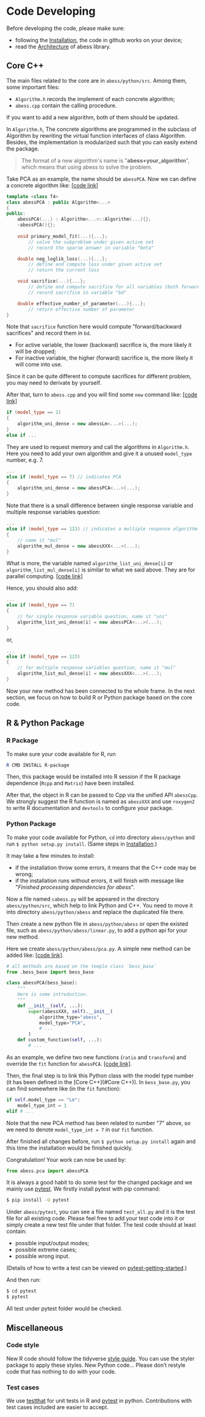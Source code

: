 # Code Developing

Before developing the code, please make sure:
- following the [Installation](../Installation.md), the code in github works on your device;
- read the [Architecture](Architecture.md) of abess library.

## Core C++

The main files related to the core are in `abess/python/src`. Among them, some important files:

- `Algorithm.h` records the implement of each concrete algorithm; 
- `abess.cpp` contain the calling procedure.

If you want to add a new algorithm, both of them should be updated.



In `Algorithm.h`, The concrete algorithms are programmed in the subclass of Algorithm by rewriting the virtual function interfaces of class Algorithm. Besides, the implementation is modularized such that you can easily extend the package. 

>  The format of a new algorithm's name is "**abess+your_algorithm**", which means that using abess to solve the problem.

Take PCA as an example, the name should be `abessPCA`. Now we can define a concrete algorithm like: [[code link]](https://github.com/abess-team/abess/blob/master/python/src/Algorithm.h#:~:text=template%20%3Cclass%20T4%3E-,class%20abessPCA,-%3A%20public%20Algorithm%3CEigen)

```Cpp
template <class T4>
class abessPCA : public Algorithm<...>
{
public:
    abessPCA(...) : Algorithm<...>::Algorithm(...){};
    ~abessPCA(){};
 
    void primary_model_fit(...){...};
        // solve the subproblem under given active set
        // record the sparse answer in variable "beta"

    double neg_loglik_loss(...){...};
        // define and compute loss under given active set
        // return the current loss

    void sacrifice(...){...};
        // define and compute sacrifice for all variables (both forward and backward)
        // record sacrifice in variable "bd"

    double effective_number_of_parameter(...){...};
		// return effective number of parameter
}
```

Note that `sacrifice` function here would compute "forward/backward sacrifices" and record them in `bd`.

- For active variable, the lower (backward) sacrifice is, the more likely it will be dropped;
- For inactive variable, the higher (forward) sacrifice is, the more likely it will come into use.

Since it can be quite different to compute sacrifices for different problem, you may need to derivate by yourself.



After that, turn to `abess.cpp` and you will find some `new` command like: [[code link]](https://github.com/abess-team/abess/blob/master/python/src/abess.cpp#:~:text=algorithm_uni_dense%20%3D%20new%20abessLm)

```Cpp
if (model_type == 1)
{
    algorithm_uni_dense = new abessLm<...>(...);
}
else if ...
```

They are used to request memory and call the algorithms in `Algorithm.h`. Here you need to add your own algorithm and give it a unused `model_type` number, e.g. 7.

```Cpp
...
else if (model_type == 7) // indicates PCA
{
    algorithm_uni_dense = new abessPCA<...>(...);
}
```

Note that there is a small difference between single response variable and multiple response variables question:

```Cpp
...
else if (model_type == 123) // indicates a multiple response algorithm
{
    // name it "mul"
    algorithm_mul_dense = new abessXXX<...>(...);
}
```

What is more, the variable named `algorithm_list_uni_dense[i]` or `algorithm_list_mul_dense[i]` is similar to what we said above. They are for parallel computing. [[code link]](https://github.com/abess-team/abess/blob/master/python/src/abess.cpp#:~:text=algorithm_list_uni_dense%5Bi%5D%20%3D%20new%20abessLm)

Hence, you should also add:

```Cpp
...
else if (model_type == 7)
{
    // for single response variable question, name it "uni"
    algorithm_list_uni_dense[i] = new abessPCA<...>(...);
}
```

or,

```Cpp
...
else if (model_type == 123)
{
    // for multiple response variables question, name it "mul"
    algorithm_list_mul_dense[i] = new abessXXX<...>(...);
}
```

Now your new method has been connected to the whole frame. In the next section, we focus on how to build R or Python package based on the core code.

## R & Python Package

### R Package

To make sure your code available for R, run 
```powershell
R CMD INSTALL R-package
```
Then, this package would be installed into R session if the R package dependence (`Rcpp` and `Matrix`) have been installed. 

After that, the object in R can be passed to Cpp via the 
unified API `abessCpp`. We strongly suggest the R function is named as `abessXXX` and use `roxygen2` to write R documentation and `devtools` to configure your package. 

### Python Package

To make your code available for Python, `cd` into directory `abess/python` and run `$ python setup.py install`. (Same steps in [Installation](https://abess.readthedocs.io/en/latest/Installation.html#latest-release).)

It may take a few minutes to install:

- if the installation throw some errors, it means that the C++ code may be wrong;
- if the installation runs without errors, it will finish with message like "*Finished processing dependencies for abess*". 

Now a file named `cabess.py` will be appeared in the directory `abess/python/src`, which help to link Python and C++. You need to move it into directory `abess/python/abess` and replace the duplicated file there.

Then create a new python file in `abess/python/abess` or open the existed file, such as `abess/python/abess/linear.py`, to add a python api for your new method. 

Here we create `abess/python/abess/pca.py`. A simple new method can be added like: [[code link]](https://github.com/abess-team/abess/blob/master/python/abess/pca.py).

```Python
# all methods are based on the temple class `bess_base`
from .bess_base import bess_base

class abessPCA(bess_base): 
    """
    Here is some introduction.
    """
    def __init__(self, ...):
        super(abessXXX, self).__init__(
            algorithm_type="abess", 
            model_type="PCA", 
            # ...
        )
    def custom_function(self, ...):
        # ...
```

As an example, we define two new functions (`ratio` and `transform`) and override the `fit` function for `abessPCA`. [[code link]](https://github.com/abess-team/abess/blob/master/python/abess/pca.py).

Then, the final step is to link this Python class with the model type number (it has been defined in the [Core C++](#Core C++)). In `bess_base.py`, you can find somewhere like (in the `fit` function): 

```Python
if self.model_type == "Lm":
    model_type_int = 1
elif # ...
```

Note that the new PCA method has been related to number "7" above, so we need to denote `model_type_int = 7` in our `fit` function. 

After finished all changes before, run `$ python setup.py install` again and this time the installation would be finished quickly. 

Congratulation! Your work can now be used by:

```Python
from abess.pca import abessPCA
```



It is always a good habit to do some test for the changed package and we mainly use [pytest](https://docs.pytest.org/). We firstly install pytest with pip command:

```bash
$ pip install -U pytest
```

Under `abess/pytest`, you can see a file named `test_all.py` and it is the test file for all existing code. Please feel free to add your test code into it or simply create a new test file under that folder. The test code should at least contain:

- possible input/output modes;
- possible extreme cases;
- possible wrong input.

(Details of how to write a test can be viewed on [pytest-getting-started](https://docs.pytest.org/en/6.2.x/getting-started.html).)

And then run:

```bash
$ cd pytest
$ pytest
```

All test under pytest folder would be checked.

## Miscellaneous

### Code style
New R code should follow the tidyverse [style guide](https://style.tidyverse.org/). You can use the styler package to apply these styles. 
New Python code...
Please don’t restyle code that has nothing to do with your code.

### Test cases
We use [testthat](https://cran.r-project.org/web/packages/testthat) for unit tests in R and [pytest](https://pypi.org/project/pytest/) in python. Contributions with test cases included are easier to accept.
